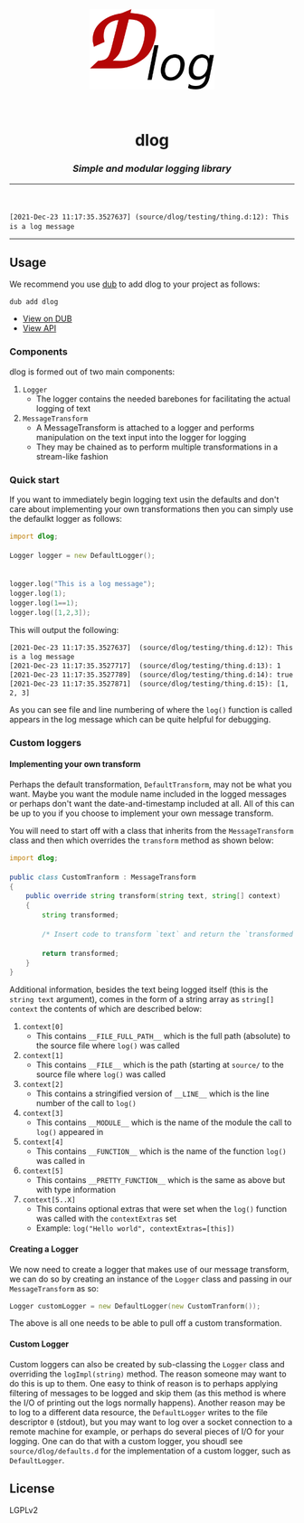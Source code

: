 <p align="center">
<img src="branding/logo.png" width=220>
</p>

<br>

<h1 align="center">dlog</h1>

<h3 align="center"><i><b>Simple and modular logging library</i></b></h3>

---

<br>
<br


`[2021-Dec-23 11:17:35.3527637]	(source/dlog/testing/thing.d:12): This is a log message`

---

## Usage

We recommend you use [dub](http://code.dlang.org) to add dlog to your project as follows:

```
dub add dlog
```

* [View on DUB](https://code.dlang.org/packages/dlog)
* [View API](https://dlog.dpldocs.info/)

### Components

dlog is formed out of two main components:

1. `Logger`
	* The logger contains the needed barebones for facilitating the actual logging of text
2. `MessageTransform`
	* A MessageTransform is attached to a logger and performs manipulation on the text input into the logger for logging
	* They may be chained as to perform multiple transformations in a stream-like fashion

### Quick start

If you want to immediately begin logging text usin the defaults and don't care about implementing your own transformations then you can 
simply use the defaulkt logger as follows:

```d
import dlog;

Logger logger = new DefaultLogger();


logger.log("This is a log message");
logger.log(1);
logger.log(1==1);
logger.log([1,2,3]);
```

This will output the following:

```
[2021-Dec-23 11:17:35.3527637]	(source/dlog/testing/thing.d:12): This is a log message
[2021-Dec-23 11:17:35.3527717]	(source/dlog/testing/thing.d:13): 1
[2021-Dec-23 11:17:35.3527789]	(source/dlog/testing/thing.d:14): true
[2021-Dec-23 11:17:35.3527871]	(source/dlog/testing/thing.d:15): [1, 2, 3]
```

As you can see file and line numbering of where the `log()` function is called appears in the log message which can be quite helpful
for debugging.

### Custom loggers

#### Implementing your own transform

Perhaps the default transformation, `DefaultTransform`, may not be what you want. Maybe you want the module name included in the logged
messages or perhaps don't want the date-and-timestamp included at all. All of this can be up to you if you choose to implement your own
message transform.

You will need to start off with a class that inherits from the `MessageTransform` class and then which overrides the `transform` method as shown below:

```d
import dlog;

public class CustomTranform : MessageTransform
{
	public override string transform(string text, string[] context)
	{
		string transformed;

		/* Insert code to transform `text` and return the `transformed` text */

		return transformed;
	}
}
```

Additional information, besides the text being logged itself (this is the `string text` argument), comes in the form of a string array as `string[] context`
the contents of which are described below:

1. `context[0]`
    * This contains `__FILE_FULL_PATH__` which is the full path (absolute) to the source file where `log()` was called
2. `context[1]`
    * This contains `__FILE__` which is the path (starting at `source/` to the source file where `log()` was called
3. `context[2]`
    * This contains a stringified version of `__LINE__` which is the line number of the call to `log()`
4. `context[3]`
    * This contains `__MODULE__` which is the name of the module the call to `log()` appeared in
5. `context[4]`
    * This contains `__FUNCTION__` which is the name of the function `log()` was called in
6. `context[5]`
    * This contains `__PRETTY_FUNCTION__` which is the same as above but with type information
7. `context[5..X]`
    * This contains optional extras that were set when the `log()` function was called with the `contextExtras` set
    * Example: `log("Hello world", contextExtras=[this])`

#### Creating a Logger

We now need to create a logger that makes use of our message transform, we can do so by creating an instance
of the `Logger` class and passing in our `MessageTransform` as so:

```d
Logger customLogger = new DefaultLogger(new CustomTranform());
```

The above is all one needs to be able to pull off a custom transformation.

#### Custom Logger

Custom loggers can also be created by sub-classing the `Logger` class and overriding the `logImpl(string)` method.
The reason someone may want to do this is up to them. One easy to think of reason is to perhaps applying filtering
of messages to be logged and skip them (as this method is where the I/O of printing out the logs normally happens).
Another reason may be to log to a different data resource, the `DefaultLogger` writes to the file descriptor `0` (stdout),
but you may want to log over a socket connection to a remote machine for example, or perhaps do several pieces of
I/O for your logging. One can do that with a custom logger, you shoudl see `source/dlog/defaults.d` for the implementation
of a custom logger, such as `DefaultLogger`.

## License

LGPLv2
